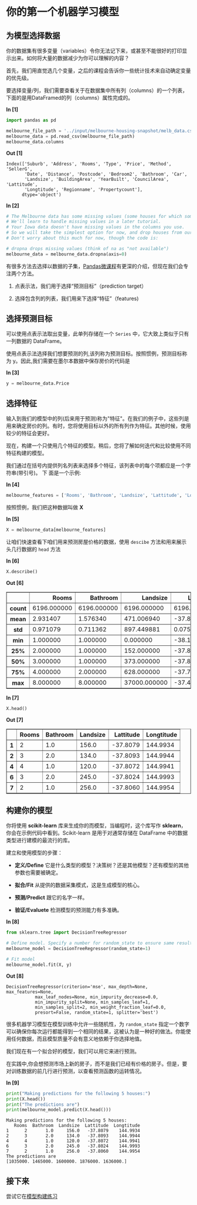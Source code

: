 # 你的第一个机器学习模型

## 为模型选择数据

你的数据集有很多变量（variables）令你无法记下来，或甚至不能很好的打印显示出来。如何将大量的数据减少为你可以理解的内容？

首先，我们用直觉选几个变量，之后的课程会告诉你一些统计技术来自动确定变量的优先级。

要选择变量/列，我们需要查看关于在数据集中所有列（columns）的一个列表，下面的是用DataFramed的列（columns）属性完成的。


**In [1]**

```python
import pandas as pd

melbourne_file_path = '../input/melbourne-housing-snapshot/melb_data.csv'
melbourne_data = pd.read_csv(melbourne_file_path) 
melbourne_data.columns
```

**Out [1]**

```text
Index(['Suburb', 'Address', 'Rooms', 'Type', 'Price', 'Method', 'SellerG',
       'Date', 'Distance', 'Postcode', 'Bedroom2', 'Bathroom', 'Car',
       'Landsize', 'BuildingArea', 'YearBuilt', 'CouncilArea', 'Lattitude',
       'Longtitude', 'Regionname', 'Propertycount'],
      dtype='object')
```

**In [2]**

```python
# The Melbourne data has some missing values (some houses for which some variables weren't recorded.)
# We'll learn to handle missing values in a later tutorial.  
# Your Iowa data doesn't have missing values in the columns you use. 
# So we will take the simplest option for now, and drop houses from our data. 
# Don't worry about this much for now, though the code is:

# dropna drops missing values (think of na as "not available")
melbourne_data = melbourne_data.dropna(axis=0)
```

有很多方法去选择以数据的子集，[Pandas微课程](https://www.kaggle.com/learn/pandas)有更深的介绍，但现在我们会专注两个方法。

1. 点表示法，我们用于选择“预测目标”（prediction target）

2. 选择包含列的列表，我们用来下选择“特征”（features)

## 选择预测目标

可以使用点表示法取出变量，此单列存储在一个 `Series` 中，它大致上类似于只有一列数据的 DataFrame。

使用点表示法选择我们想要预测的列,该列称为预测目标。按照惯例，预测目标称为 y。因此,我们需要在墨尔本数据中保存房价的代码是

**In [3]**

```python
y = melbourne_data.Price
```

## 选择特征

输入到我们的模型中的列(后来用于预测)称为"特征"。在我们的例子中，这些列是用来确定房价的列。有时，您将使用目标以外的所有列作为特征。其他时候，使用较少的特征会更好。

现在，构建一个只使用几个特征的模型。稍后，您将了解如何迭代和比较使用不同特征构建的模型。

我们通过在括号内提供列名列表来选择多个特征，该列表中的每个项都应是一个字符串(带引号)。
下
面是一个示例:

**In [4]**

```python
melbourne_features = ['Rooms', 'Bathroom', 'Landsize', 'Lattitude', 'Longtitude']
```

按照惯例，我们把这种数据叫做 **X**

**In [5]**

```python
X = melbourne_data[melbourne_features]
```

让咱们快速查看下咱们用来预测房屋价格的数据，使用 `descibe` 方法和用来展示头几行数据的 `head` 方法

**In [6]**

```python
X.describe()
```

**Out [6]**

<table class="dataframe" border="1">
  <thead>
    <tr style="text-align: right;">
      <th></th>
      <th>Rooms</th>
      <th>Bathroom</th>
      <th>Landsize</th>
      <th>Lattitude</th>
      <th>Longtitude</th>
    </tr>
  </thead>
  <tbody>
    <tr>
      <th>count</th>
      <td>6196.000000</td>
      <td>6196.000000</td>
      <td>6196.000000</td>
      <td>6196.000000</td>
      <td>6196.000000</td>
    </tr>
    <tr>
      <th>mean</th>
      <td>2.931407</td>
      <td>1.576340</td>
      <td>471.006940</td>
      <td>-37.807904</td>
      <td>144.990201</td>
    </tr>
    <tr>
      <th>std</th>
      <td>0.971079</td>
      <td>0.711362</td>
      <td>897.449881</td>
      <td>0.075850</td>
      <td>0.099165</td>
    </tr>
    <tr>
      <th>min</th>
      <td>1.000000</td>
      <td>1.000000</td>
      <td>0.000000</td>
      <td>-38.164920</td>
      <td>144.542370</td>
    </tr>
    <tr>
      <th>25%</th>
      <td>2.000000</td>
      <td>1.000000</td>
      <td>152.000000</td>
      <td>-37.855438</td>
      <td>144.926198</td>
    </tr>
    <tr>
      <th>50%</th>
      <td>3.000000</td>
      <td>1.000000</td>
      <td>373.000000</td>
      <td>-37.802250</td>
      <td>144.995800</td>
    </tr>
    <tr>
      <th>75%</th>
      <td>4.000000</td>
      <td>2.000000</td>
      <td>628.000000</td>
      <td>-37.758200</td>
      <td>145.052700</td>
    </tr>
    <tr>
      <th>max</th>
      <td>8.000000</td>
      <td>8.000000</td>
      <td>37000.000000</td>
      <td>-37.457090</td>
      <td>145.526350</td>
    </tr>
  </tbody>
</table>

**In [7]**

```python
X.head()
```

**Out [7]**

<table class="dataframe" border="1">
  <thead>
    <tr style="text-align: right;">
      <th></th>
      <th>Rooms</th>
      <th>Bathroom</th>
      <th>Landsize</th>
      <th>Lattitude</th>
      <th>Longtitude</th>
    </tr>
  </thead>
  <tbody>
    <tr>
      <th>1</th>
      <td>2</td>
      <td>1.0</td>
      <td>156.0</td>
      <td>-37.8079</td>
      <td>144.9934</td>
    </tr>
    <tr>
      <th>2</th>
      <td>3</td>
      <td>2.0</td>
      <td>134.0</td>
      <td>-37.8093</td>
      <td>144.9944</td>
    </tr>
    <tr>
      <th>4</th>
      <td>4</td>
      <td>1.0</td>
      <td>120.0</td>
      <td>-37.8072</td>
      <td>144.9941</td>
    </tr>
    <tr>
      <th>6</th>
      <td>3</td>
      <td>2.0</td>
      <td>245.0</td>
      <td>-37.8024</td>
      <td>144.9993</td>
    </tr>
    <tr>
      <th>7</th>
      <td>2</td>
      <td>1.0</td>
      <td>256.0</td>
      <td>-37.8060</td>
      <td>144.9954</td>
    </tr>
  </tbody>
</table>

## 构建你的模型

你将使用 **scikit-learn** 库来生成你的而模型，当编程时，这个库写作 **sklearn**，你会在示例代码中看到。Scikit-learn 是用于对通常存储在 DataFrame 中的数据类型进行建模的最流行的库。

建立和使用模型的步骤：

- **定义/Define** 它是什么类型的模型？决策树？还是其他模型？还有模型的其他参数也需要被确定。
  
- **拟合/Fit** 从提供的数据采集模式，这是生成模型的核心。

- **预测/Predict** 跟它的名字一样。

- **验证/Evaluete** 检测模型的预测能力有多准确。

**In [8]**

```python
from sklearn.tree import DecisionTreeRegressor

# Define model. Specify a number for random_state to ensure same results each run
melbourne_model = DecisionTreeRegressor(random_state=1)

# Fit model
melbourne_model.fit(X, y)
```

**Out [8]**

```text
DecisionTreeRegressor(criterion='mse', max_depth=None, max_features=None,
           max_leaf_nodes=None, min_impurity_decrease=0.0,
           min_impurity_split=None, min_samples_leaf=1,
           min_samples_split=2, min_weight_fraction_leaf=0.0,
           presort=False, random_state=1, splitter='best')
```

很多机器学习模型在模型训练中允许一些随机性，为 `random_state` 指定一个数字可以确保你每次运行都能得到一个相同的结果，这被认为是一种好的做法。你能使用任何数据，而且模型质量不会有意义地依赖于你选择地值。

我们现在有一个拟合好的模型，我们可以用它来进行预测。

在实践中,你会想预测市场上新的房子，而不是我们已经有价格的房子。但是，要对训练数据的前几行进行预测，以查看预测函数的运转情况。

**In [9]**

```python
print("Making predictions for the following 5 houses:")
print(X.head())
print("The predictions are")
print(melbourne_model.predict(X.head()))
```

```text
Making predictions for the following 5 houses:
   Rooms  Bathroom  Landsize  Lattitude  Longtitude
1      2       1.0     156.0   -37.8079    144.9934
2      3       2.0     134.0   -37.8093    144.9944
4      4       1.0     120.0   -37.8072    144.9941
6      3       2.0     245.0   -37.8024    144.9993
7      2       1.0     256.0   -37.8060    144.9954
The predictions are
[1035000. 1465000. 1600000. 1876000. 1636000.]
```

## 接下来

尝试它在[模型构建练习](https://www.kaggle.com/scratchpad/kerneldc4e8a7b51/edit)

